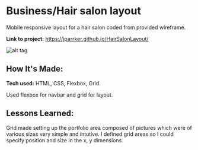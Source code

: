 # Business/Hair salon layout

Mobile responsive layout for a hair salon coded from provided wireframe.

**Link to project:** https://jparrker.github.io/HairSalonLayout/

![alt tag](https://media0.giphy.com/media/FeC4E8GxIeAbOmqPA9/giphy.gif?cid=790b76119dd395a3b836b2b2711b4b7c6784b8cca67e846a&rid=giphy.gif&ct=g)


## How It's Made:

**Tech used:** HTML, CSS, Flexbox, Grid. 

Used flexbox for navbar and grid for layout. 

## Lessons Learned:

Grid made setting up the portfolio area composed of pictures which were of various sizes very simple and intutive. I defined grid areas so I could specify position and size in the x, y dimensions. 

